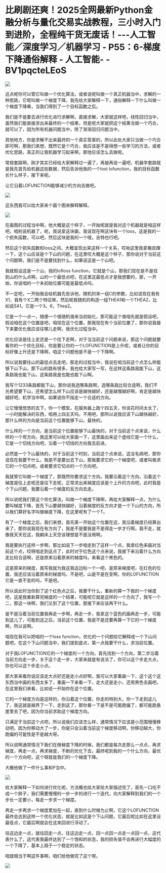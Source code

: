 # 比刷剧还爽！2025全网最新Python金融分析与量化交易实战教程，三小时入门到进阶，全程纯干货无废话！---人工智能／深度学习／机器学习 - P55：6-梯度下降通俗解释 - 人工智能- - BV1pqcteLEoS

![](img/5811c5d152fe31db76fcd1ea6a5b771c_0.png)

这点呢你可以管它叫做一个优化算法，或者说呢叫做一个真正机器当中，求解的一种思路，它呢叫做一个梯度下降，我先给大家解释一下，通俗解释一下什么叫做一个梯度下降嘶，当我们得到了一个目标函数之后。

我们是不是要去进行优化进行求解啊，直接求解，大家就这样吧，线性回归当中，虽然我们能直接求出来最终的一个结果，但是呢大家就把这个结果当做一个巧合，就可以了，因为所有机器问题当中，除了渐渐回归问题当中。

其他地方，你是求解不出来最终的一个真实答案的，所以此处大家只当做一个巧合即可啊，那我们来想，既然它是个巧合，我应该是不是得想一些学习的方法，或者优化思路，真正的让我机器学习起来啊，那他应该怎么去做呢。

常规套路啊，刚才其实已经给大家解释过一遍了，再接再说一遍吧，机器学套路就是我先首先给机器这些数据，然后告诉他我的一个lost lofunction，我的目标函数长什么样子，接下来呢。

让它沿着LOFUNCTION能够减少的方向去做吧。

![](img/5811c5d152fe31db76fcd1ea6a5b771c_2.png)

这东西我可以给大家来个画个图来解释解释。

![](img/5811c5d152fe31db76fcd1ea6a5b771c_4.png)

在画图的过程当中啊，他大概是这个样子，一开始呢就是我对这个机器就是咱这样吧，咱别说机器了，呃，我说拿这块画，我说现在啊这块有一个loss，这是我的一个损失函数，可以吧，然后这块是我的一个哦，吉特也行吧。

然后这个损失函数和loss之间，大概呈现出来这样一个关系，哎呦这里我拿橡皮蹭一下，这个山应该是个下山的问题，在这里哎大概是这个样子，那你说对于当前这个问题啊，我们是不是要找到什么，如果说这是一个山吧。

我就假设这是一个山，我的lofloss function，它就是个山，那我们现在是不是找到山的什么点啊，山的一个最低点吧，在这里这最低点才是我想要的，那，一开始，你说咱的一个未初始位置可能是最低点吗。

不一定吧，一开始我会给机器先告诉他，随机的来一组C的参数，比如说现在我有X1，我有个X二两个特征嘛，然后呢我随机的构造一组THEA1和一个THEA2，比如说SA1，它是一个3。6，Thea2。

它是一个一点一，随便一个值随机值来当初始化，那可能这个值咱先就是假设吧，假设咱在这个位置是吧，咱现在这个位置，那我现在有个当前位置了，那你说我接下来要优化我应该往哪儿走啊，我优化过程当中。

优化应该是往上走还是一个往下走啊，对于当当前这个问题来说，那这个问题就要看你的一个优化目标，你是要让你的一个LOFUNCTION是上升呢，或者让你的目标好像上升还是下降啊，咱这个问题他是不是一个下降啊。

所以说我要往山的最低点去走吧，那走的过程当中，我说在咱当前这个点怎么样能够下山下山，那下山的路有很多，我也给大家写一写，在这样这条路我能下山，这条路我也能下山，这条路我是也能也能下山啊。

我写个1233条路都能下山，那你说我选哪条路啊，选哪条路比较合适啊，我们不光希望要下山，还希望怎么样下山应该是越快越好，还是越慢越好啊，肯定是越快越好吧，机学当中啊，如果说你不指定一个合适的方向。

让它慢慢悠悠的去下，你一个模型，在服务器上跑个四五天，你说花时间太长了，一小时能解决的东西，咱用上四五天吗，不用吧，那所以说我应该下山越快越好，那什么样的方向是当前这个位置能够下山，最快的。

什么样的一个方向，是当前这个位置能够下山最快的，对于当前这个点来说，什么样的一个弯方向，我这里可以给大家画一下，这里画出来这个虚线它是一个什么，它是一个切线方向吧，沿着一个切线的方向我去前进。

必然是一个下山最快的，对于当前这个时刻，当前这个点来说，这没毛病吧，那你说现在我要干什么，我是不是要出去下山，那我要求它的一个梯度吧，或者叫做求它的一个切点吧，或者要求它切点的一个方向吧。

我就管它叫做一个梯度了，那既然你要求这个方向，我要沿着这个方向，沿着这个梯度是往上走呢还是往下走呢，正常求出来梯度应该是个上升的方向吧，此时我是个下山问题，我要沿着一个梯度的反方向去走。

所以说呢我们管这个优化算法，叫做一个梯度下降啊，再给大家解释一点，为什么要叫梯度下降，首先下山要越快越好，沿着梯度的反方向才是一个下山的方向，所以我们算好名字叫做梯度下降，在这里呢有了一个T。

有了一个梯度之后，我们来想，首先第一开始这个位置在这，我沿着梯度已经算出来了，那你说我现在有方向了，我是不是要我是不是得走一步才行啊，我不走，就像我天天在这，我躺床上天空谈理想是不是没用啊。

我是要执行这样一步啊，那比如说下一步咱走到了这样一个点，我拿红色来画对当前这个点，哎呀咱走到这点了，此时对于红色这个点来说，我接下来沿着什么方向走比较合适啊，还是原来沿着原来的梯度吗，来看这个黑色的。

这是原来的梯度，我写我就为我这我这边标一个一吧，是原来梯度吧，在红色的位置，我还应该沿着原来的梯度吗，不是吧，山是不是在变啊，你的LOFUNCTION它是一直不变的吗，不是吧。

所以说此时当你到了这个红色点之后，我要干什么，重新的算一下我的一个梯度吧，这是我重新算完梯度的一个结果，可能呢它就是这样的一个方向了，我写一个二，那这一块啊，我们又到了这个位置，那接下来应该再干什么。

是不是沿着当前位置我再走一步啊，再走一步，我拿这个蓝色的画再走一步，可能到这儿了，可能到这之后，当前这个位置，我是不是还要再算一下它的一个梯度啊，所以说啊。

咱现在我可以把咱的一个loss function，优化的一个问题给它解释成一个下山问题吧，在这个下山问题当中，我们提到底点，第一点我要干什么，求当前位置。

对于我LOFUNCTION它的一个梯度的一个方向，首先找到一个方向，第二步沿着当前方向走一步，关于这个走一步，大家来就是有说法了，你可以这个步走大点，你也可以这个步走小点。

那大家来看你说应该走大点好还是走小点好啊，我可以大家重画一下，这个这个这东西当中画的东西太多了，重画一下来看一下，走大还是走小，还用黑色去画吧，在这里我们来看，比如说一开始你在这个位置。

它的一个梯度方向是这样的，你沿着这个位置，你走的特别大，你一下走到这儿了，我这就是越界了一下，走到这了，那你看一下是不是可能跑偏了，都可能跑悬崖里去了吧，因为你当前求助这个梯度方向。

只满足于当前这个点吧，所以说我们应该怎么样，通常情况下应该是小范围慢慢移动吧，因为你移动大了一步，你是只会沿着当前这个梯度移动啊，你移动越大，你跑偏的可能性是不是越大呀。

所以说啊通常情况下我们在做梯度下降的时候，我们都是每次走那么一点点，再求梯度，再走一点，再求梯度，不断的优化下去，最终呢到我的一个什么方向，最优的一个方向吧，这个呀就是我们的一个梯度下降。

大概他做了一件什么事和P当中。

![](img/5811c5d152fe31db76fcd1ea6a5b771c_6.png)

给大家解释一下如何进行优化呢，方法概也给大家给大家描述完了，首先一口吃不成一个胖子，我们需要慢慢的一步一步的进行一个迭代，向大家解释到我们的一个步长一定要小，每走一步求一个梯度。

再走一步再求一个梯度累加在一起，直到什么时候为止啊，它这个LOFUNCTION最终会达到这样一个优化状态，就是比如这是个下山问题，它最后呢比如在这里设最低点，它最后啊就会在这来回进行浮动了。

往这边走一点，就往回走一点，往这边走一点，回一点回一点走一点回一点，这代表什么了，这代表我最终达到了一个饱和的状态，我的损失值不会再进行大幅度的一个下降了，基本上趋于一个稳定的状态。

咱就相当于啊这件事啊，咱们给他做完了这个呀。

![](img/5811c5d152fe31db76fcd1ea6a5b771c_8.png)